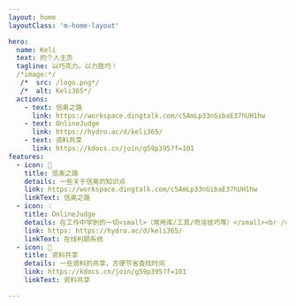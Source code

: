 ```yaml
---
layout: home
layoutClass: 'm-home-layout'

hero:
  name: Keli
  text: 的个人主页
  tagline: 以巧克力，以力胜巧！
  /*image:*/
   /*  src: /logo.png*/
   /*  alt: Keli365*/
  actions:
    - text: 信奥之路
      link: https://workspace.dingtalk.com/c5AmLp33nGibaE37hUH1hw
    - text: OnlineJudge
      link: https://hydro.ac/d/keli365/
    - text: 资料共享
      link: https://kdocs.cn/join/g59p395?f=101
features:
  - icon: 📖
    title: 信奥之路
    details: 一些关于信奥的知识点
    link: https://workspace.dingtalk.com/c5AmLp33nGibaE37hUH1hw
    linkText: 信奥之路
  - icon: 💡
    title: OnlineJudge
    details: 在工作中学到的一切<small>（常用库/工具/奇淫技巧等）</small><br />配合 CV 大法来更好的摸鱼
    link: https: https://hydro.ac/d/keli365/
    linkText: 在线判题系统
  - icon: 📘
    title: 资料共享
    details: 一些资料的共享，方便节省查找时间
    link: https://kdocs.cn/join/g59p395?f=101
    linkText: 资料共享

---
```


<style>
/*爱的魔力转圈圈*/
.m-home-layout .image-src:hover {
  transform: translate(-50%, -50%) rotate(666turn);
  transition: transform 59s 1s cubic-bezier(0.3, 0, 0.8, 1);
}

.m-home-layout .details small {
  opacity: 0.8;
}

.m-home-layout .bottom-small {
  display: block;
  margin-top: 2em;
  text-align: right;
}
</style>
